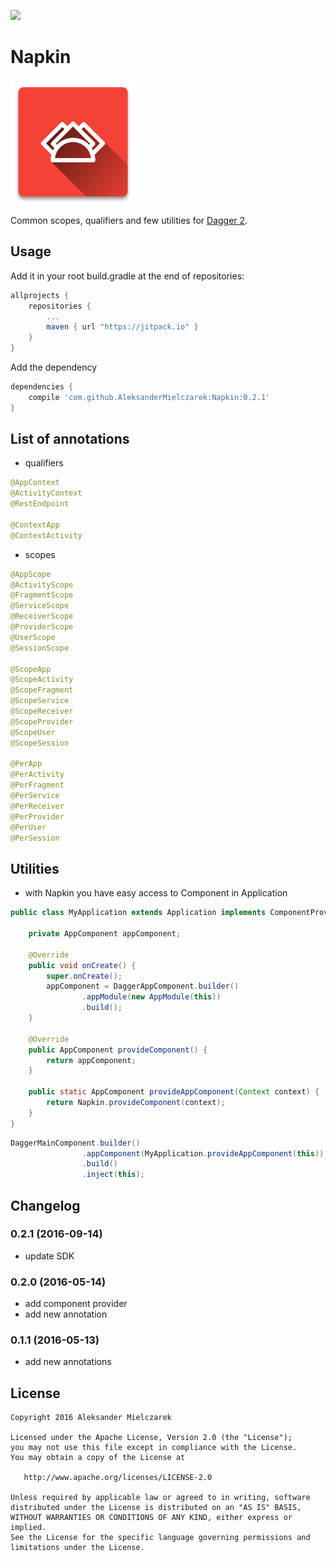 [![](https://jitpack.io/v/AleksanderMielczarek/Napkin.svg)](https://jitpack.io/#AleksanderMielczarek/Napkin)

# Napkin

![Logo](images/logo.png)

Common scopes, qualifiers and few utilities for [Dagger 2](http://google.github.io/dagger/).

## Usage

Add it in your root build.gradle at the end of repositories:

```groovy
allprojects {
	repositories {
        ...
        maven { url "https://jitpack.io" }
    }
}
```

Add the dependency

```groovy
dependencies {
    compile 'com.github.AleksanderMielczarek:Napkin:0.2.1'
}
```

## List of annotations

- qualifiers

```java
@AppContext 
@ActivityContext
@RestEndpoint

@ContextApp 
@ContextActivity
```

- scopes

```java
@AppScope
@ActivityScope
@FragmentScope
@ServiceScope
@ReceiverScope
@ProviderScope
@UserScope
@SessionScope

@ScopeApp
@ScopeActivity
@ScopeFragment
@ScopeService
@ScopeReceiver
@ScopeProvider
@ScopeUser
@ScopeSession

@PerApp
@PerActivity
@PerFragment
@PerService
@PerReceiver
@PerProvider
@PerUser
@PerSession
```

## Utilities

- with Napkin you have easy access to Component in Application

```java
public class MyApplication extends Application implements ComponentProvider<AppComponent> {

    private AppComponent appComponent;

    @Override
    public void onCreate() {
        super.onCreate();
        appComponent = DaggerAppComponent.builder()
                .appModule(new AppModule(this))
                .build();
    }

    @Override
    public AppComponent provideComponent() {
        return appComponent;
    }

    public static AppComponent provideAppComponent(Context context) {
        return Napkin.provideComponent(context);
    }
}
```

```java
DaggerMainComponent.builder()
                .appComponent(MyApplication.provideAppComponent(this))
                .build()
                .inject(this);
```
                
## Changelog

### 0.2.1 (2016-09-14)

- update SDK

### 0.2.0 (2016-05-14)

- add component provider
- add new annotation

### 0.1.1 (2016-05-13)

- add new annotations
 
## License

    Copyright 2016 Aleksander Mielczarek

    Licensed under the Apache License, Version 2.0 (the "License");
    you may not use this file except in compliance with the License.
    You may obtain a copy of the License at

       http://www.apache.org/licenses/LICENSE-2.0

    Unless required by applicable law or agreed to in writing, software
    distributed under the License is distributed on an "AS IS" BASIS,
    WITHOUT WARRANTIES OR CONDITIONS OF ANY KIND, either express or implied.
    See the License for the specific language governing permissions and
    limitations under the License.
